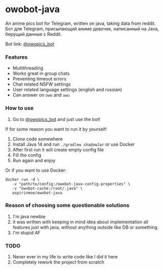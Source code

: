 # owobot-java

An anime pics bot for Telegram, written on java, taking data from reddit.   
Бот для Telegram, присылающий аниме девочек, написанный на Java, берущий данные с Reddit.

Bot link:  [@owopics_bot](https://t.me/owopics_bot)

### Features
* Multithreading
* Works great in group chats
* Preventing timeout errors
* Chat related NSFW settings
* User related language settings (english and russian)
* Can answer on `owo` and `uwu`

### How to use
1. Go to [@owopics_bot](https://t.me/owopics_bot) and just use the bot!

If for some reason you want to run it by yourself:

1. Clone code somewhere
2. Install Java 14 and run `./gradlew shadowJar` or use Docker
3. After first run it will create empty config file
4. Fill the config
5. Run again and enjoy

Or if you want to use Docker:

```shell
docker run -d \
   -v "path/to/config:/owobot-java-config.properties" \
   -v "owobot-cache:/root/.java" \
   aspirinmoe/owobot-java
```

### Reason of choosing some questionable solutions

1. I'm java newbie
2. it was written with keeping in mind idea about implementation all features just with java, without anything outside
   like DB or something.
3. I'm stupid AF

### TODO
1. Never ever in my life to write code like I did it here
2. Completely rework the project from scratch

